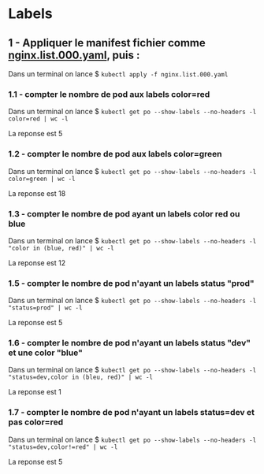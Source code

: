 
# Labels 

## 1 - Appliquer le manifest  fichier comme [nginx.list.000.yaml](nginx.list.000.yaml), puis :

   Dans un terminal on lance
   $ `kubectl apply -f nginx.list.000.yaml`

### 1.1 - compter le nombre de pod aux labels color=red

   Dans un terminal on lance
   $ `kubectl get po --show-labels --no-headers -l color=red | wc -l`

   La reponse est 5
   
### 1.2 - compter le nombre de pod aux labels color=green

   Dans un terminal on lance
   $ `kubectl get po --show-labels --no-headers -l color=green | wc -l`

   La reponse est 18
   
### 1.3 - compter le nombre de pod ayant un labels color red ou blue

   Dans un terminal on lance
   $ `kubectl get po --show-labels --no-headers -l "color in (blue, red)" | wc -l`

   La reponse est 12

### 1.5 - compter le nombre de pod n'ayant un labels status "prod"

   Dans un terminal on lance
   $ `kubectl get po --show-labels --no-headers -l "status=prod" | wc -l`

   La reponse est 5

### 1.6 - compter le nombre de pod n'ayant un labels status "dev" et une color "blue"

   Dans un terminal on lance
   $ `kubectl get po --show-labels --no-headers -l "status=dev,color in (bleu, red)" | wc -l`

   La reponse est 1

### 1.7 - compter le nombre de pod n'ayant un labels status=dev et pas color=red


   Dans un terminal on lance
   $ `kubectl get po --show-labels --no-headers -l "status=dev,color!=red" | wc -l`

   La reponse est 5

